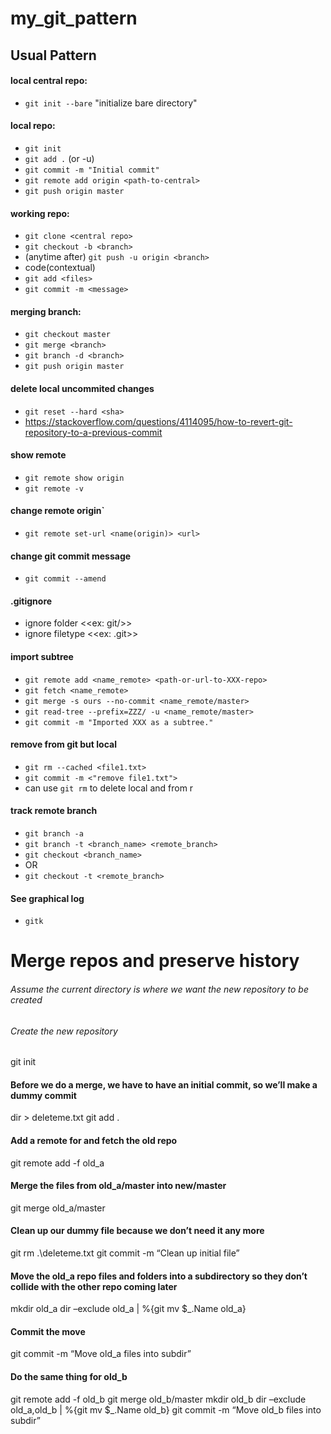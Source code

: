 # my_git_pattern

## Usual Pattern

#### local central repo:
 * `git init --bare` "initialize bare directory"

#### local repo:
 * `git init`
 * `git add .` (or -u)
 * `git commit -m "Initial commit"`
 * `git remote add origin <path-to-central>`
 * `git push origin master`

#### working repo:
 * `git clone <central repo>`
 * `git checkout -b <branch>`
 * (anytime after) `git push -u origin <branch>`
 * code(contextual)
 * `git add <files>`
 * `git commit -m <message>`

#### merging branch:
 * `git checkout master`
 * `git merge <branch>`
 * `git branch -d <branch>`
 * `git push origin master`

#### delete local uncommited changes
 * `git reset --hard <sha>`
 * <https://stackoverflow.com/questions/4114095/how-to-revert-git-repository-to-a-previous-commit>

#### show remote
 * `git remote show origin`
 * `git remote -v`

#### change remote origin`
 * `git remote set-url <name(origin)> <url>`

#### change git commit message
 * `git commit --amend`

#### .gitignore
 * ignore folder <<ex: git/>>
 * ignore filetype <<ex: .git>>

#### import subtree
 * `git remote add <name_remote> <path-or-url-to-XXX-repo>`
 * `git fetch <name_remote>`
 * `git merge -s ours --no-commit <name_remote/master>`
 * `git read-tree --prefix=ZZZ/ -u <name_remote/master>`
 * `git commit -m "Imported XXX as a subtree."`

#### remove from git but local
 * `git rm --cached <file1.txt>`
 * `git commit -m <"remove file1.txt">`
 * can use `git rm` to delete local and from r

#### track remote branch
 * `git branch -a`
 * `git branch -t <branch_name> <remote_branch>`
 * `git checkout <branch_name>`
 * OR
 * `git checkout -t <remote_branch>`

#### See graphical log
 * `gitk`

# Merge repos and preserve history
###### Assume the current directory is where we want the new repository to be created
###### Create the new repository
git init

#### Before we do a merge, we have to have an initial commit, so we’ll make a dummy commit
dir > deleteme.txt
git add .

#### Add a remote for and fetch the old repo
git remote add -f old_a <OldA repo URL>

#### Merge the files from old_a/master into new/master
git merge old_a/master

#### Clean up our dummy file because we don’t need it any more
git rm .\deleteme.txt
git commit -m “Clean up initial file”

#### Move the old_a repo files and folders into a subdirectory so they don’t collide with the other repo coming later
mkdir old_a
dir –exclude old_a | %{git mv $_.Name old_a}

#### Commit the move
git commit -m “Move old_a files into subdir”

#### Do the same thing for old_b
git remote add -f old_b <OldB repo URL>
git merge old_b/master
mkdir old_b
dir –exclude old_a,old_b | %{git mv $_.Name old_b}
git commit -m “Move old_b files into subdir”
